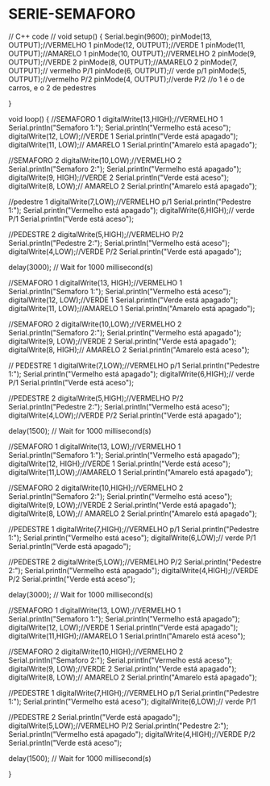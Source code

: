 # SERIE-SEMAFORO
// C++ code
//
void setup()
{
  Serial.begin(9600);
  pinMode(13, OUTPUT);//VERMELHO 1
  pinMode(12, OUTPUT);//VERDE 1
  pinMode(11, OUTPUT);//AMARELO 1
  pinMode(10, OUTPUT);//VERMELHO 2 
  pinMode(9, OUTPUT);//VERDE 2
  pinMode(8, OUTPUT);//AMARELO 2
  pinMode(7, OUTPUT);// vermelho P/1
  pinMode(6, OUTPUT);// verde p/1
  pinMode(5, OUTPUT);//vermelho P/2
  pinMode(4, OUTPUT);//verde P/2
 //o 1 é o de carros, e o 2 de pedestres 
  
}

void loop()
{ 
  //SEMAFORO 1
  digitalWrite(13,HIGH);//VERMELHO 1
  Serial.println("Semaforo 1:");
  Serial.println("Vermelho está aceso");
  digitalWrite(12, LOW);//VERDE 1
  Serial.println("Verde está apagado");
  digitalWrite(11, LOW);// AMARELO 1
  Serial.println("Amarelo está apagado");
  
  //SEMAFORO 2
  digitalWrite(10,LOW);//VERMELHO 2
  Serial.println("Semaforo 2:");
  Serial.println("Vermelho está apagado");
  digitalWrite(9, HIGH);//VERDE 2
  Serial.println("Verde está aceso");
  digitalWrite(8, LOW);// AMARELO 2
  Serial.println("Amarelo está apagado");

  //pedestre 1
  digitalWrite(7,LOW);//VERMELHO p/1
  Serial.println("Pedestre 1:");
  Serial.println("Vermelho está apagado");
  digitalWrite(6,HIGH);// verde P/1
  Serial.println("Verde está aceso");

  //PEDESTRE 2
  digitalWrite(5,HIGH);//VERMELHO P/2
  Serial.println("Pedestre 2:");
  Serial.println("Vermelho está aceso");
  digitalWrite(4,LOW);//VERDE P/2 
  Serial.println("Verde está apagado");

  
  delay(3000); // Wait for 1000 millisecond(s)
  
  //SEMAFORO 1
  digitalWrite(13, HIGH);//VERMELHO 1
  Serial.println("Semaforo 1:");
  Serial.println("Vermelho está aceso");
  digitalWrite(12, LOW);//VERDE 1
  Serial.println("Verde está apagado");
  digitalWrite(11, LOW);//AMARELO 1
  Serial.println("Amarelo está apagado");

  //SEMAFORO 2
  digitalWrite(10,LOW);//VERMELHO 2
  Serial.println("Semaforo 2:");
  Serial.println("Vermelho está apagado");
  digitalWrite(9, LOW);//VERDE 2
  Serial.println("Verde está apagado");
  digitalWrite(8, HIGH);// AMARELO 2
  Serial.println("Amarelo está aceso");

  // PEDESTRE 1
  digitalWrite(7,LOW);//VERMELHO p/1
  Serial.println("Pedestre 1:");
  Serial.println("Vermelho está apagado");
  digitalWrite(6,HIGH);// verde P/1
  Serial.println("Verde está aceso");

  //PEDESTRE 2
  digitalWrite(5,HIGH);//VERMELHO P/2
  Serial.println("Pedestre 2:");
  Serial.println("Vermelho está aceso");
  digitalWrite(4,LOW);//VERDE P/2 
  Serial.println("Verde está apagado");
  
  delay(1500); // Wait for 1000 millisecond(s)
  
  //SEMAFORO 1
  digitalWrite(13, LOW);//VERMELHO 1
  Serial.println("Semaforo 1:");
  Serial.println("Vermelho está apagado");
  digitalWrite(12, HIGH);//VERDE 1
  Serial.println("Verde está aceso");
  digitalWrite(11,LOW);//AMARELO 1
  Serial.println("Amarelo está apagado");

  //SEMAFORO 2
  digitalWrite(10,HIGH);//VERMELHO 2
  Serial.println("Semaforo 2:");
  Serial.println("Vermelho está aceso");
  digitalWrite(9, LOW);//VERDE 2
  Serial.println("Verde está apagado");
  digitalWrite(8, LOW);// AMARELO 2
  Serial.println("Amarelo está apagado");

  //PEDESTRE 1
  digitalWrite(7,HIGH);//VERMELHO p/1
  Serial.println("Pedestre 1:");
  Serial.println("Vermelho está aceso");
  digitalWrite(6,LOW);// verde P/1
  Serial.println("Verde está apagado");

  //PEDESTRE 2
  digitalWrite(5,LOW);//VERMELHO P/2
  Serial.println("Pedestre 2:");
  Serial.println("Vermelho está apagado");
  digitalWrite(4,HIGH);//VERDE P/2 
  Serial.println("Verde está aceso");
  
  delay(3000); // Wait for 1000 millisecond(s)
  
  //SEMAFORO 1
  digitalWrite(13, LOW);//VERMELHO 1
  Serial.println("Semaforo 1:");
  Serial.println("Vermelho está apagado");
  digitalWrite(12, LOW);//VERDE 1
  Serial.println("Verde está apagado");
  digitalWrite(11,HIGH);//AMARELO 1
  Serial.println("Amarelo está aceso");

  //SEMAFORO 2
  digitalWrite(10,HIGH);//VERMELHO 2
  Serial.println("Semaforo 2:");
  Serial.println("Vermelho está aceso");
  digitalWrite(9, LOW);//VERDE 2
  Serial.println("Verde está apagado");
  digitalWrite(8, LOW);// AMARELO 2
  Serial.println("Amarelo está apagado");

  //PEDESTRE 1
  digitalWrite(7,HIGH);//VERMELHO p/1
  Serial.println("Pedestre 1:");
  Serial.println("Vermelho está aceso");
  digitalWrite(6,LOW);// verde P/1

  //PEDESTRE 2
  Serial.println("Verde está apagado");
  digitalWrite(5,LOW);//VERMELHO P/2
  Serial.println("Pedestre 2:");
  Serial.println("Vermelho está apagado");
  digitalWrite(4,HIGH);//VERDE P/2
  Serial.println("Verde está aceso");
  
  delay(1500); // Wait for 1000 millisecond(s)
  
}
